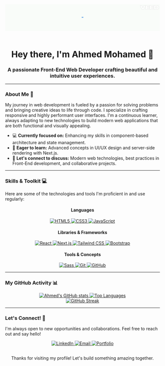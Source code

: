 <div align="center"> 
  <br/>
  <img src="https://github.com/a7med-mo/a7med-mo/blob/main/hellocoders-VEED.gif" alt="Coding on Laptop" width="600" />

  <br/>
  <br/>
  <h1>Hey there, I'm Ahmed Mohamed 👋</h1>
  <h3>A passionate Front-End Web Developer crafting beautiful and intuitive user experiences.</h3>
</div>

---


### **About Me** 🚀

My journey in web development is fueled by a passion for solving problems and bringing creative ideas to life through code. I specialize in crafting responsive and highly performant user interfaces. I'm a continuous learner, always adapting to new technologies to build modern web applications that are both functional and visually appealing.

-   💻 **Currently focused on:** Enhancing my skills in component-based architecture and state management.
-   🌱 **Eager to learn:** Advanced concepts in UI/UX design and server-side rendering with Next.js.
-   🤝 **Let's connect to discuss:** Modern web technologies, best practices in Front-End development, and collaborative projects.

---

### **Skills & Toolkit** 💻

Here are some of the technologies and tools I'm proficient in and use regularly:

<div align="center">
  <h4>Languages</h4>
  <a href="#">
    <img src="https://img.shields.io/badge/HTML5-E34F26?style=for-the-badge&logo=html5&logoColor=white" alt="HTML5" />
  </a>
  <a href="#">
    <img src="https://img.shields.io/badge/CSS3-1572B6?style=for-the-badge&logo=css3&logoColor=white" alt="CSS3" />
  </a>
  <a href="#">
    <img src="https://img.shields.io/badge/JavaScript-F7DF1E?style=for-the-badge&logo=javascript&logoColor=black" alt="JavaScript" />
  </a>

  <h4>Libraries & Frameworks</h4>
  <a href="#">
    <img src="https://img.shields.io/badge/React-61DAFB?style=for-the-badge&logo=react&logoColor=black" alt="React" />
  </a>
  <a href="#">
    <img src="https://img.shields.io/badge/Next.js-000000?style=for-the-badge&logo=next.js&logoColor=white" alt="Next.js" />
  </a>
  <a href="#">
    <img src="https://img.shields.io/badge/Tailwind_CSS-38B2AC?style=for-the-badge&logo=tailwind-css&logoColor=white" alt="Tailwind CSS" />
  </a>
  <a href="#">
    <img src="https://img.shields.io/badge/Bootstrap-7952B3?style=for-the-badge&logo=bootstrap&logoColor=white" alt="Bootstrap" />
  </a>

  <h4>Tools & Concepts</h4>
  <a href="#">
    <img src="https://img.shields.io/badge/Sass-CC6699?style=for-the-badge&logo=sass&logoColor=white" alt="Sass" />
  </a>
  <a href="#">
    <img src="https://img.shields.io/badge/Git-F05032?style=for-the-badge&logo=git&logoColor=white" alt="Git" />
  </a>
  <a href="#">
    <img src="https://img.shields.io/badge/GitHub-100000?style=for-the-badge&logo=github&logoColor=white" alt="GitHub" />
  </a>
</div>

---

### **My GitHub Activity** 📊

<div align="center">
  <a href="https://github.com/a7med-mo">
    <img src="https://github-readme-stats.vercel.app/api?username=a7med-mo&show_icons=true&theme=dark&hide_border=true&count_private=true" alt="Ahmed's GitHub stats" width="500"/>
    <img src="https://github-readme-stats.vercel.app/api/top-langs/?username=a7med-mo&layout=compact&theme=dark&hide_border=true" alt="Top Languages" width="400" />
    <br>
    <img src="https://streak-stats.demolab.com/?user=a7med-mo&theme=dark&hide_border=true" alt="GitHub Streak" />
  </a>
</div>

---

### **Let's Connect!** 🤝

I'm always open to new opportunities and collaborations. Feel free to reach out and say hello!

<div align="center">
  <a href="https://www.linkedin.com/in/ahmed-mohmmed-6806b6328/">
    <img src="https://img.shields.io/badge/LinkedIn-0077B5?style=for-the-badge&logo=linkedin&logoColor=white" alt="LinkedIn" />
  </a>
  <a href="mailto:ahmed.c7.mo@gmail.com">
    <img src="https://img.shields.io/badge/Email-D14836?style=for-the-badge&logo=gmail&logoColor=white" alt="Email" />
  </a>
  <a href="https://web.telegram.org/a/">
    <img src="https://img.shields.io/badge/Portfolio-28A745?style=for-the-badge&logo=npm&logoColor=white" alt="Portfolio" />
  </a>
</div>

<div align="center">
  <br>
  <p>Thanks for visiting my profile! Let's build something amazing together.</p>
</div>
